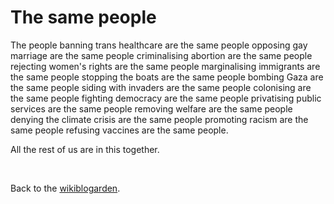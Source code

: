 # The same people

The people banning trans healthcare are the same people opposing gay marriage are the same people criminalising abortion are the same people rejecting women's rights are the same people marginalising immigrants are the same people stopping the boats are the same people bombing Gaza are the same people siding with invaders are the same people colonising are the same people fighting democracy are the same people privatising public services are the same people removing welfare are the same people denying the climate crisis are the same people promoting racism are the same people refusing vaccines are the same people. 

All the rest of us are in this together.

<br>

Back to the [wikiblogarden](/wikiblogarden).
